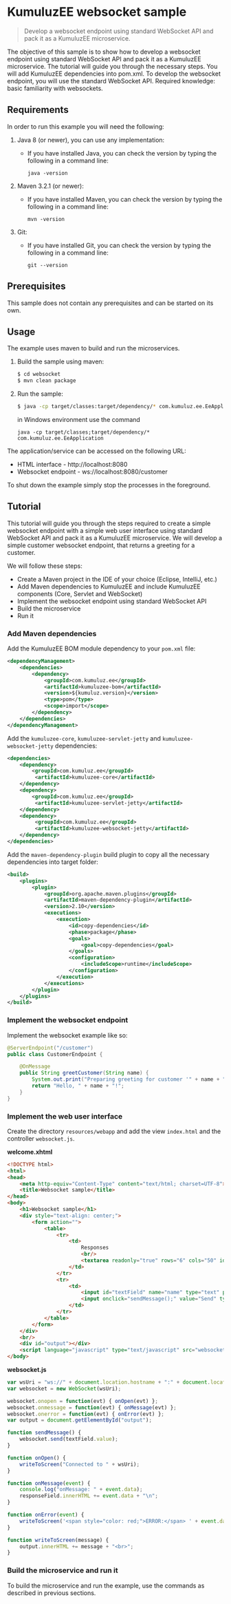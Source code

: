 # KumuluzEE websocket sample

> Develop a websocket endpoint using standard WebSocket API and pack it as a KumuluzEE microservice.

The objective of this sample is to show how to develop a websocket endpoint using standard WebSocket API and pack it as a KumuluzEE microservice. The tutorial will guide you through the necessary steps. You will add KumuluzEE dependencies into pom.xml. To develop the websocket endpoint, you will use the standard WebSocket API. 
Required knowledge: basic familiarity with websockets.

## Requirements

In order to run this example you will need the following:

1. Java 8 (or newer), you can use any implementation:
    * If you have installed Java, you can check the version by typing the following in a command line:
        
        ```
        java -version
        ```

2. Maven 3.2.1 (or newer):
    * If you have installed Maven, you can check the version by typing the following in a command line:
        
        ```
        mvn -version
        ```
3. Git:
    * If you have installed Git, you can check the version by typing the following in a command line:
    
        ```
        git --version
        ```
    

## Prerequisites

This sample does not contain any prerequisites and can be started on its own.

## Usage

The example uses maven to build and run the microservices.

1. Build the sample using maven:

    ```bash
    $ cd websocket
    $ mvn clean package
    ```

2. Run the sample:

    ```bash
    $ java -cp target/classes:target/dependency/* com.kumuluz.ee.EeApplication
    ```
    
    in Windows environment use the command
    ```batch
    java -cp target/classes;target/dependency/* com.kumuluz.ee.EeApplication
    ```
    
The application/service can be accessed on the following URL:
* HTML interface - http://localhost:8080
* Websocket endpoint - ws://localhost:8080/customer

To shut down the example simply stop the processes in the foreground.

## Tutorial

This tutorial will guide you through the steps required to create a simple websocket endpoint with a simple web user interface using standard WebSocket API and pack it as a KumuluzEE microservice. 
We will develop a simple customer websocket endpoint, that returns a greeting for a customer.

We will follow these steps:
* Create a Maven project in the IDE of your choice (Eclipse, IntelliJ, etc.)
* Add Maven dependencies to KumuluzEE and include KumuluzEE components (Core, Servlet and WebSocket)
* Implement the websocket endpoint using standard WebSocket API
* Build the microservice
* Run it

### Add Maven dependencies

Add the KumuluzEE BOM module dependency to your `pom.xml` file:
```xml
<dependencyManagement>
    <dependencies>
        <dependency>
            <groupId>com.kumuluz.ee</groupId>
            <artifactId>kumuluzee-bom</artifactId>
            <version>${kumuluz.version}</version>
            <type>pom</type>
            <scope>import</scope>
        </dependency>
    </dependencies>
</dependencyManagement>
```

Add the `kumuluzee-core`, `kumuluzee-servlet-jetty` and `kumuluzee-websocket-jetty` dependencies:
```xml
<dependencies>
    <dependency>
        <groupId>com.kumuluz.ee</groupId>
         <artifactId>kumuluzee-core</artifactId>
    </dependency>
    <dependency>
        <groupId>com.kumuluz.ee</groupId>
         <artifactId>kumuluzee-servlet-jetty</artifactId>
    </dependency>
    <dependency>
         <groupId>com.kumuluz.ee</groupId>
         <artifactId>kumuluzee-websocket-jetty</artifactId>
    </dependency>
</dependencies>
```

Add the `maven-dependency-plugin` build plugin to copy all the necessary dependencies into target folder:

```xml
<build>
    <plugins>
        <plugin>
            <groupId>org.apache.maven.plugins</groupId>
            <artifactId>maven-dependency-plugin</artifactId>
            <version>2.10</version>
            <executions>
                <execution>
                    <id>copy-dependencies</id>
                    <phase>package</phase>
                    <goals>
                        <goal>copy-dependencies</goal>
                    </goals>
                    <configuration>
                        <includeScope>runtime</includeScope>
                    </configuration>
                </execution>
            </executions>
        </plugin>
    </plugins>
</build>
```

### Implement the websocket endpoint

Implement the websocket example like so:

```java
@ServerEndpoint("/customer")
public class CustomerEndpoint {

    @OnMessage
    public String greetCustomer(String name) {
        System.out.print("Preparing greeting for customer '" + name + "' ...");
        return "Hello, " + name + "!";
    }
}
```

### Implement the web user interface

Create the directory `resources/webapp` and add the view `index.html` and the controller `websocket.js`.

**welcome.xhtml**
```html
<!DOCTYPE html>
<html>
<head>
    <meta http-equiv="Content-Type" content="text/html; charset=UTF-8">
    <title>Websocket sample</title>
</head>
<body>
    <h1>Websocket sample</h1>
    <div style="text-align: center;">
        <form action="">
            <table>
                <tr>
                    <td>
                        Responses
                        <br/>
                        <textarea readonly="true" rows="6" cols="50" id="responseField"></textarea>
                    </td>
                </tr>
                <tr>
                    <td>
                        <input id="textField" name="name" type="text" placeholder="Enter name ...">
                        <input onclick="sendMessage();" value="Send" type="button">
                    </td>
                </tr>
            </table>
        </form>
    </div>
    <br/>
    <div id="output"></div>
    <script language="javascript" type="text/javascript" src="websocket.js"></script>
</body>
```

**websocket.js**
```javascript
var wsUri = "ws://" + document.location.hostname + ":" + document.location.port + document.location.pathname + "customer";
var websocket = new WebSocket(wsUri);

websocket.onopen = function(evt) { onOpen(evt) };
websocket.onmessage = function(evt) { onMessage(evt) };
websocket.onerror = function(evt) { onError(evt) };
var output = document.getElementById("output");

function sendMessage() {
    websocket.send(textField.value);
}

function onOpen() {
    writeToScreen("Connected to " + wsUri);
}

function onMessage(event) {
    console.log("onMessage: " + event.data);
    responseField.innerHTML += event.data + "\n";
}

function onError(event) {
    writeToScreen('<span style="color: red;">ERROR:</span> ' + event.data);
}

function writeToScreen(message) {
    output.innerHTML += message + "<br>";
}
```

### Build the microservice and run it

To build the microservice and run the example, use the commands as described in previous sections.
